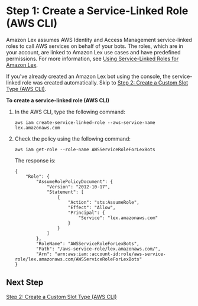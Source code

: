 # Step 1: Create a Service\-Linked Role \(AWS CLI\)<a name="gs-create-role"></a>

Amazon Lex assumes AWS Identity and Access Management service\-linked roles to call AWS services on behalf of your bots\. The roles, which are in your account, are linked to Amazon Lex use cases and have predefined permissions\. For more information, see [Using Service\-Linked Roles for Amazon Lex](using-service-linked-roles.md)\.

If you've already created an Amazon Lex bot using the console, the service\-linked role was created automatically\. Skip to [Step 2: Create a Custom Slot Type \(AWS CLI\)](gs-create-flower-types.md)\. 

**To create a service\-linked role \(AWS CLI\)**

1. In the AWS CLI, type the following command:

   ```
   aws iam create-service-linked-role --aws-service-name lex.amazonaws.com
   ```

1. Check the policy using the following command:

   ```
   aws iam get-role --role-name AWSServiceRoleForLexBots
   ```

   The response is:

   ```
   {
       "Role": {
           "AssumeRolePolicyDocument": {
               "Version": "2012-10-17", 
               "Statement": [
                   {
                       "Action": "sts:AssumeRole", 
                       "Effect": "Allow", 
                       "Principal": {
                           "Service": "lex.amazonaws.com"
                       }
                   }
               ]
           },
           "RoleName": "AWSServiceRoleForLexBots", 
           "Path": "/aws-service-role/lex.amazonaws.com/", 
           "Arn": "arn:aws:iam::account-id:role/aws-service-role/lex.amazonaws.com/AWSServiceRoleForLexBots"
   }
   ```

## Next Step<a name="gs-create-next-2"></a>

[Step 2: Create a Custom Slot Type \(AWS CLI\)](gs-create-flower-types.md)